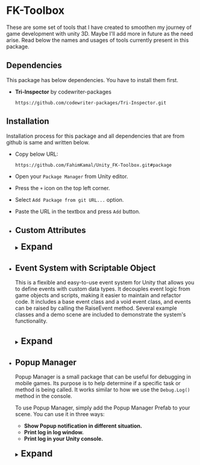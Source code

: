 # FK-Toolbox

These are some set of tools that I have created to smoothen my journey of game development with
unity 3D. Maybe I'll add more in future as the need arise. Read below the names and usages of tools
currently present in this package.


## Dependencies

This package has below dependencies. You have to install them first.

+ **Tri-Inspector** by codewriter-packages </br>

   ```http request
   https://github.com/codewriter-packages/Tri-Inspector.git
   ```
  

## Installation

Installation process for this package and all dependencies that are from github is same and written below.

+ Copy below URL:
   ```http request
  https://github.com/FahimKamal/Unity_FK-Toolbox.git#package
   ```
+ Open your `Package Manager` from Unity editor.
+ Press the `+` icon on the top left corner.
+ Select `Add Package from git URL...` option.
+ Paste the URL in the textbox and press `Add` button.


+ ## Custom Attributes
  <details>
   <summary>
    <span style="font-size: 23px"> <strong>Expand</strong> </span>
   </summary>

    + ### `[ShowIf]` Attribute
      I have taken this solution from a StackOverFlow answer. The link to the question is:
      [here](https://stackoverflow.com/questions/58441744/how-to-enable-disable-a-list-in-unity-inspector-using-a-bool "How to enable/disable a List in Unity inspector using a bool?")

      <details>
      <summary>
        <span style="font-size: 17px"> <strong>Usage</strong> </span>
      </summary>

        + Using a field to hide/show another field:

      ```c#
      public bool showHideList = false; 
      [ShowIf(ActionOnConditionFail.DontDraw, ConditionOperator.And, nameof(showHideList))]
      public string aField = "item 1";
      ```
      ![hide/show a field](https://gyazo.com/7aa9ecb607415d71bf5c5948f856eab1.gif "Hide/show a field")

        + Using a field to enable/disable another field:

      ```c#
      public bool enableDisableList = false;
     
      [ShowIf(ActionOnConditionFail.JustDisable, ConditionOperator.And, 
      nameof(enableDisableList))]
      public string anotherField = "item 2";
      ```
      ![Enable/Disable a field](https://gyazo.com/f94d76702f32adf4d6a22eccaf5a0d4a.gif "enable/disable a field")

        + Using multiple conditions on the same field:

      ```c#
      public bool condition1;    
      public bool condition2;    
      [ShowIf(ActionOnConditionFail.JustDisable, ConditionOperator.And, nameof(condition1), 
      nameof(condition2))]    
      public string oneLastField= "last field";
      ```
      ![hide/show a field](https://gyazo.com/832b043e065741a170f9a5cbc42abe10.gif "Use multiple conditions on a same field")

        + Using a method to get a condition value:

      ```c#
      [ShowIf(ActionOnConditionFail.JustDisable, ConditionOperator.And,nameof(CalculateIsEnabled))]
      public string yetAnotherField = "one more";    
      public bool CalculateIsEnabled()    
      {
          return true;    
      }
      ```
      ![Using a method to get a condition value](https://i.gyazo.com/f87aae44ff47e046b5f3dc5b3e26c8f9.png "Using a method to get a condition value")

      </details>

    + ### `[RequireReference]` Attribute

      There are certain fields in your scripts like `GameObject`, `Transform`, `Prefab` that can't be `null`.
      Otherwise it will throw an error while running the game. In that places you can add this attribute
      to give you an warning, to set that fields with appropriate object reference.

      <details>
       <summary>
         <span style="font-size: 17px"> <strong>Usage</strong> </span>
       </summary>

        + Add the attribute like below example.
          ```c#
          [RequireReference]
          [SerializeField] private PopupEvent popupEvent;
          ```
          You will see something like this in inspector. <br>
          ![](https://imgur.com/SocVr3A.gif "Initialization")

        + (Optional) You can also add you own warning text.
          ```c#
          [RequireReference("You must set this reference. Otherwise script will crush.")]
          [SerializeField] private PopupEvent popupEvent;
          ```
          You will see something like this in inspector. <br>
          ![](https://imgur.com/QWWAEo1.gif "Initialization")
      </details>

[//]: # (  + ### `[Expandable]` Attribute)

[//]: # ()
[//]: # (    This Attribute is taken from **NaughtyAttributes** created by Denis Rizov. Visit the git repo)

[//]: # (    [here]&#40;https://github.com/dbrizov/NaughtyAttributes.git "NaughtyAttributes"&#41;.)

[//]: # ()
[//]: # (    <details>)

[//]: # (     <summary>)

[//]: # (       <span style="font-size: 17px"> <strong>Usage</strong> </span>)

[//]: # (     </summary>)

[//]: # ()
[//]: # (      + Make scriptable objects expandable.)

[//]: # (        ```c#)

[//]: # (         public class NaughtyComponent : MonoBehaviour)

[//]: # (         {)

[//]: # (             [Expandable])

[//]: # (             public ScriptableObject scriptableObject;)

[//]: # (         })

[//]: # (        ```)

[//]: # (        You will see something like this in inspector. <br>)

[//]: # (        ![]&#40;https://imgur.com/OVuBKEK.gif "Expandable_Inspector"&#41;)

[//]: # ()
[//]: # (    </details>)
    
  </details>


+ ## Event System with Scriptable Object
  This is a flexible and easy-to-use event system for Unity that allows you to define events with 
  custom data types. It decouples event logic from game objects and scripts, making it easier to maintain
  and refactor code. It includes a base event class and a void event class, and events can be raised by 
  calling the RaiseEvent method. Several example classes and a demo scene are included to demonstrate
  the system's functionality. </br> </br>

   <details>
     <summary>
       <span style="font-size: 23px"> <strong>Expand</strong> </span>
     </summary>
  
    You will find some build-in type of events that you can use for your different use case.
    + <strong>Void Event : </strong> You can raise this event for your specific events and all other scripts 
      that has subscribed to this event will listen and execute their specific tasks. No data will be passed on.
    + <strong>Int Event : </strong> Will work same as <strong>Void Event</strong> only you will be able to passed on
      a `int` value.
    + <strong>String Event : </strong> Will work same as <strong>Void Event</strong> only you will be able to passed on
      a `string` value.
    + <strong>Custom Event : </strong> Will work same as <strong>Void Event</strong> but with more custom data type. 
      by extending the `BaseEvent<T>` class you can passed on other data types even custom data class.
      See use case section to understand how to do that.
      
    <details>
      <summary>
        <span style="font-size: 17px"> <strong>Usage</strong></span>
      </summary>
  
    + ### `[Void Event]`
      + #### Initialization: 
        + Right Click in your `Project` Window and select.</br>
        Create -> Events -> Void Event. Give it a name and save it.
        + In your Broadcaster Script: Write these lines to reference the event and drag-n-drop the event from your assets folder.
        ```c#
         [RequireReference]
         [SerializeField] private VoidEvent damageEvent;
        ```
        + Now to raise the event write these lines of code:
        ```c#
         private void OnCollisionEnter2D(Collision2D col)
         {
            if (damageEvent != null)
            {
                damageEvent.RaiseEvent();
            }
         }
        ```
        + Now in your Listener Scripts for example your UI controller : Write these lines to reference the event and drag-n-drop the event from your assets folder.
        ```c#
        [RequireReference]
        [SerializeField] private VoidEvent damageEvent;
        
        ...
        
        private void OnEnable()
        {
          damageEvent.onEventRaised.AddListener(OnEventRaised);
        }
        
        private void OnDisable()
        {
          damageEvent.onEventRaised.RemoveListener(OnEventRaised);
        }
        
        private void OnEventRaised()
        {
          messageBox.text = "Player is collide with an enemy";
          ...
          // Other codes.
          ...
        }
        
        ...
        ```
        + Whatever you have in your `OnEventRaised()` method will be executed when the event is raised from 
          the Broadcaster script.

    + ### `[Int Event]`
      + #### Initialization:
          + Right Click in your `Project` Window and select.</br>
            Create -> Events -> Int Event. Give it a name and save it.
          + In your Broadcaster Script: Write these lines to reference the event and drag-n-drop the event from your assets folder.
        ```c#
         [RequireReference]
         [SerializeField] private IntEvent damageEvent;
        ```
          + Now to raise the event write these lines of code: Value of `damageAmount` will ge passed on as parameter.
        ```c#
         ...
         int damageAmount = 10;
         ... 
        
         private void OnCollisionEnter2D(Collision2D col)
         {
            if (damageEvent != null)
            {
                damageEvent.RaiseEvent(damageAmount);
            }
         }
        ```
        + Now in your Listener Scripts for example your UI controller : Write these lines to reference the event and drag-n-drop the event from your assets folder.
        ```c#
        [RequireReference]
        [SerializeField] private IntEvent damageEvent;
        
        ...
        
        private void OnEnable()
        {
          damageEvent.onEventRaised.AddListener(OnEventRaised);
        }
        
        private void OnDisable()
        {
          damageEvent.onEventRaised.RemoveListener(OnEventRaised);
        }
        
        private void OnEventRaised(int damageAmount)
        {
          messageBox.text = "Player took damage of" + damageAmount;
          ...
          // Other codes.
          ...
        }
        
        ...
        ```
        + In this case `damageAmount` will be carried here from Broadcaster and you can use the value as you need.

    + ### `[Custom Event]`
      + <strong>Initialization: </strong> Maybe you need to send some other data type like `float` or maybe some other
        custom data class. You can do that by extending `BaseEvent<T>` class.
      + Let's create a Event that will passed on `float` value. See below code:
      ```c#
      [CreateAssetMenu(menuName = "Events/Float Event")]
      public class FloatEvent : BaseEvent<float>
      {
    
      }
      ```
      + That's it. Now use it same way you would use `Int Event`.
      + Let's Create a Event that will passed on a data class. See below code:
      ```C#
      [CreateAssetMenu(menuName = "Events/Messenger Event")]
      public class PopupEvent : BaseEvent<Messenge>
      {
      }
    
    
        [Serializable]
        public class Messenge
        {
            public string description;
            public string title;
            public bool onlyLog;
    
            public Messenge(string description, string title, bool onlyLog)
            {
                this.description = description;
                this.title = title;
                this.onlyLog = onlyLog;
            }
        }
      ```
      + Above Event class has be used by the `Popup Manager`. It's that simple. You can use above event same way you would
        use `IntEvent` or `FloatEvent`.

  </details>
    
  
   </details>


+ ## Popup Manager
  Popup Manager is a small package that can be useful for debugging in mobile games. Its purpose is to help determine 
  if a specific task or method is being called. It works similar to how we use the `Debug.Log()` method 
  in the console.

  To use Popup Manager, simply add the Popup Manager Prefab to your scene. You can use it in three ways:

    + <strong>Show Popup notification in different situation.
    + Print log in log window.
    + Print log in your Unity console.</strong>
      </br></br>
  <details>
    <summary>
      <span style="font-size: 23px"> <strong>Expand</strong> </span>
    </summary>

  See below example to know how to use this. Also you will find a sample scene which will
  demonstrate of it's usage.
  </br></br>
  ![Example](https://imgur.com/XzEC37z.gif "Example")

    <details>
      <summary>
        <span style="font-size: 17px"> <strong>Usage</strong></span>
      </summary>

    <strong>Initialization</strong> <br>
    + Add the `Popup Manager` prefab into your scene.</br>
    + Select the features that you want to use in your game.
    + Make sure `Message Receiver Event` is set. You will find that in resource folder.<br><br>
      ![Initialization](https://imgur.com/BBJH9ps.gif "Initialization")<br><br>
    + Create a new variable like bellow, in your scripts where you want to call and show Popup/log.
      ```c#
      [RequireReference]
      [SerializeField] private PopupEvent popupEvent;
      ```
    + Set reference to `PopupEvent` from inspector. You will find that in resource folder.<br> <br>
      ![Initialization](https://imgur.com/SocVr3A.gif "Initialization")<br><br>
    + Now each time you need to show popup or log text call below method from `popupEvent`.
      ```c#
      popupEvent.ShowPopup(description:"Button pressed from hello button", title:"Notification");
      ```
      ```c#
      popupEvent.ShowPopup("Game Closing.");
      ```
      ```c#
      popupEvent.ShowPopup("Data saved to cloud", onlyLog:true);
      ```
        + <strong>description:</strong> The message that you want to print in console/log and as popup body.
        + <strong>title:</strong>(Optional) The title for popup window.
        + <strong>onlyLog:</strong>(Optional) Set it to true if you only want to see it in console or log window in
          mobile device.
    </details>

  #### Note: In your final build just un-check `usePopup` and `useLogWindow` option to remove popups and log screen from your game. No need to remove or comment-out any code.
  ###### Note to self: For customize look of the Popup Manager in inspector. You have written some codes. Reference to those codes in future.

  </details>


